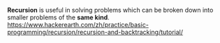 **Recursion** is useful in solving problems which can be broken down into smaller problems of the **same kind**. 
https://www.hackerearth.com/zh/practice/basic-programming/recursion/recursion-and-backtracking/tutorial/
